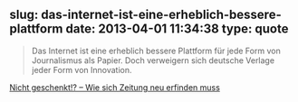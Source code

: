 slug: das-internet-ist-eine-erheblich-bessere-plattform
date: 2013-04-01 11:34:38
type: quote
---

> Das Internet ist eine erheblich bessere Plattform für jede Form von Journalismus als Papier. Doch verweigern sich deutsche Verlage jeder Form von Innovation.

[Nicht geschenkt!? – Wie sich Zeitung neu erfinden muss](http://gutjahr.biz/2013/03/zukunft-zeitung/?utm_source=rss&utm_medium=rss&utm_campaign=zukunft-zeitung)

